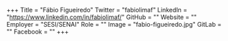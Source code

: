 +++
Title = "Fábio Figueiredo"
Twitter = "fabiolimaf"
LinkedIn = "https://www.linkedin.com/in/fabiolimaf/"
GitHub = ""
Website = ""
Employer = "SESI/SENAI"
Role = ""
Image = "fabio-figueiredo.jpg"
GitLab = ""
Facebook = ""
+++
